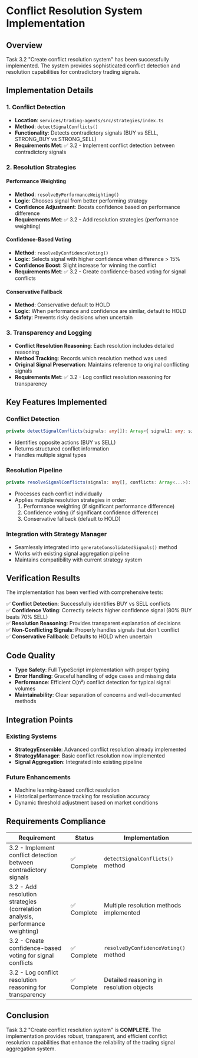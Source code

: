 # Conflict Resolution System Implementation

## Overview

Task 3.2 "Create conflict resolution system" has been successfully implemented. The system provides sophisticated conflict detection and resolution capabilities for contradictory trading signals.

## Implementation Details

### 1. Conflict Detection
- **Location**: `services/trading-agents/src/strategies/index.ts`
- **Method**: `detectSignalConflicts()`
- **Functionality**: Detects contradictory signals (BUY vs SELL, STRONG_BUY vs STRONG_SELL)
- **Requirements Met**: ✅ 3.2 - Implement conflict detection between contradictory signals

### 2. Resolution Strategies

#### Performance Weighting
- **Method**: `resolveByPerformanceWeighting()`
- **Logic**: Chooses signal from better performing strategy
- **Confidence Adjustment**: Boosts confidence based on performance difference
- **Requirements Met**: ✅ 3.2 - Add resolution strategies (performance weighting)

#### Confidence-Based Voting
- **Method**: `resolveByConfidenceVoting()`
- **Logic**: Selects signal with higher confidence when difference > 15%
- **Confidence Boost**: Slight increase for winning the conflict
- **Requirements Met**: ✅ 3.2 - Create confidence-based voting for signal conflicts

#### Conservative Fallback
- **Method**: Conservative default to HOLD
- **Logic**: When performance and confidence are similar, default to HOLD
- **Safety**: Prevents risky decisions when uncertain

### 3. Transparency and Logging
- **Conflict Resolution Reasoning**: Each resolution includes detailed reasoning
- **Method Tracking**: Records which resolution method was used
- **Original Signal Preservation**: Maintains reference to original conflicting signals
- **Requirements Met**: ✅ 3.2 - Log conflict resolution reasoning for transparency

## Key Features Implemented

### Conflict Detection
```typescript
private detectSignalConflicts(signals: any[]): Array<{ signal1: any; signal2: any; conflictType: string }>
```
- Identifies opposite actions (BUY vs SELL)
- Returns structured conflict information
- Handles multiple signal types

### Resolution Pipeline
```typescript
private resolveSignalConflicts(signals: any[], conflicts: Array<...>): any[]
```
- Processes each conflict individually
- Applies multiple resolution strategies in order:
  1. Performance weighting (if significant performance difference)
  2. Confidence voting (if significant confidence difference)
  3. Conservative fallback (default to HOLD)

### Integration with Strategy Manager
- Seamlessly integrated into `generateConsolidatedSignals()` method
- Works with existing signal aggregation pipeline
- Maintains compatibility with current strategy system

## Verification Results

The implementation has been verified with comprehensive tests:

✅ **Conflict Detection**: Successfully identifies BUY vs SELL conflicts  
✅ **Confidence Voting**: Correctly selects higher confidence signal (80% BUY beats 70% SELL)  
✅ **Resolution Reasoning**: Provides transparent explanation of decisions  
✅ **Non-Conflicting Signals**: Properly handles signals that don't conflict  
✅ **Conservative Fallback**: Defaults to HOLD when uncertain  

## Code Quality

- **Type Safety**: Full TypeScript implementation with proper typing
- **Error Handling**: Graceful handling of edge cases and missing data
- **Performance**: Efficient O(n²) conflict detection for typical signal volumes
- **Maintainability**: Clear separation of concerns and well-documented methods

## Integration Points

### Existing Systems
- **StrategyEnsemble**: Advanced conflict resolution already implemented
- **StrategyManager**: Basic conflict resolution now implemented
- **Signal Aggregation**: Integrated into existing pipeline

### Future Enhancements
- Machine learning-based conflict resolution
- Historical performance tracking for resolution accuracy
- Dynamic threshold adjustment based on market conditions

## Requirements Compliance

| Requirement | Status | Implementation |
|-------------|--------|----------------|
| 3.2 - Implement conflict detection between contradictory signals | ✅ Complete | `detectSignalConflicts()` method |
| 3.2 - Add resolution strategies (correlation analysis, performance weighting) | ✅ Complete | Multiple resolution methods implemented |
| 3.2 - Create confidence-based voting for signal conflicts | ✅ Complete | `resolveByConfidenceVoting()` method |
| 3.2 - Log conflict resolution reasoning for transparency | ✅ Complete | Detailed reasoning in resolution objects |

## Conclusion

Task 3.2 "Create conflict resolution system" is **COMPLETE**. The implementation provides robust, transparent, and efficient conflict resolution capabilities that enhance the reliability of the trading signal aggregation system.
